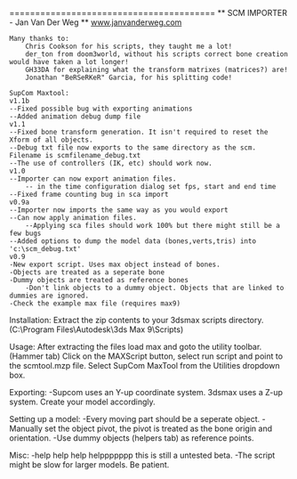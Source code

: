 ========================================
   ** SCM IMPORTER - Jan Van Der Weg **
          www.janvanderweg.com

	Many thanks to:
		Chris Cookson for his scripts, they taught me a lot!
		der_ton from doom3world, without his scripts correct bone creation would have taken a lot longer!
		GH33DA for explaining what the transform matrixes (matrices?) are!
		Jonathan "BeRSeRKeR" Garcia, for his splitting code!

	SupCom Maxtool:
	v1.1b
	--Fixed possible bug with exporting animations
	--Added animation debug dump file
	v1.1
	--Fixed bone transform generation. It isn't required to reset the Xform of all objects.
	--Debug txt file now exports to the same directory as the scm. Filename is scmfilename_debug.txt
	--The use of controllers (IK, etc) should work now.
	v1.0
	--Importer can now export animation files.
		-- in the time configuration dialog set fps, start and end time
	--Fixed frame counting bug in sca import	
	v0.9a
	--Importer now imports the same way as you would export
	--Can now apply animation files.
		--Applying sca files should work 100% but there might still be a few bugs
	--Added options to dump the model data (bones,verts,tris) into 'c:\scm_debug.txt'
	v0.9
	-New export script. Uses max object instead of bones.
	-Objects are treated as a seperate bone
	-Dummy objects are treated as reference bones
		-Don't link objects to a dummy object. Objects that are linked to dummies are ignored.
	-Check the example max file (requires max9)


Installation:
Extract the zip contents to your 3dsmax scripts directory. (C:\Program Files\Autodesk\3ds Max 9\Scripts)

Usage:
After extracting the files load max and goto the utility toolbar. (Hammer tab)
Click on the MAXScript button, select run script and point to the scmtool.mzp file. 
Select SupCom MaxTool from the Utilities dropdown box.

Exporting:
-Supcom uses an Y-up coordinate system. 3dsmax uses a Z-up system. Create your model accordingly.

Setting up a model:
-Every moving part should be a seperate object.
-Manually set the object pivot, the pivot is treated as the bone origin and orientation.
-Use dummy objects (helpers tab) as reference points.

Misc:
-help help help helppppppp this is still a untested beta.
-The script might be slow for larger models. Be patient.
	





